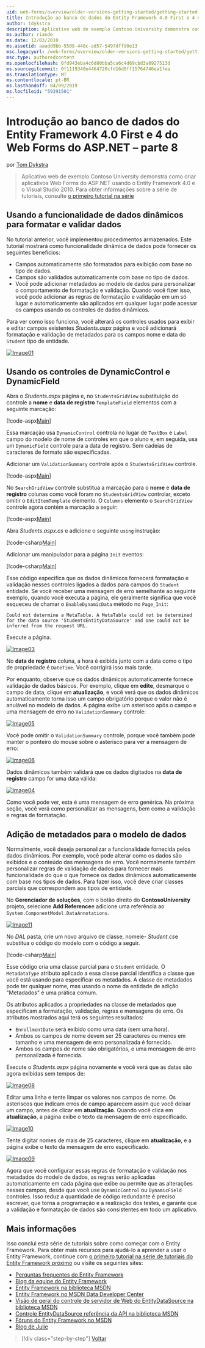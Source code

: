 ```yaml
---
uid: web-forms/overview/older-versions-getting-started/getting-started-with-ef/the-entity-framework-and-aspnet-getting-started-part-8
title: Introdução ao banco de dados do Entity Framework 4.0 First e 4 do ASP.NET Web Forms - parte 8 | Microsoft Docs
author: tdykstra
description: Aplicativo web de exemplo Contoso University demonstra como criar aplicativos Web Forms do ASP.NET usando o Entity Framework. O aplicativo de exemplo é...
ms.author: riande
ms.date: 12/03/2010
ms.assetid: aaadd9bb-5508-448c-ad57-5497dff90e13
msc.legacyurl: /web-forms/overview/older-versions-getting-started/getting-started-with-ef/the-entity-framework-and-aspnet-getting-started-part-8
msc.type: authoredcontent
ms.openlocfilehash: 0fd943eba4c6d80bba5ca6c4d69cbd3a8927513d
ms.sourcegitcommit: 0f1119340e4464720cfd16d0ff15764746ea1fea
ms.translationtype: MT
ms.contentlocale: pt-BR
ms.lasthandoff: 04/09/2019
ms.locfileid: "59391501"
---
```

# <a name="getting-started-with-entity-framework-40-database-first-and-aspnet-4-web-forms---part-8"></a>Introdução ao banco de dados do Entity Framework 4.0 First e 4 do Web Forms do ASP.NET – parte 8

por [Tom Dykstra](https://github.com/tdykstra)

> Aplicativo web de exemplo Contoso University demonstra como criar aplicativos Web Forms do ASP.NET usando o Entity Framework 4.0 e o Visual Studio 2010. Para obter informações sobre a série de tutoriais, consulte [o primeiro tutorial na série](the-entity-framework-and-aspnet-getting-started-part-1.md)


## <a name="using-dynamic-data-functionality-to-format-and-validate-data"></a>Usando a funcionalidade de dados dinâmicos para formatar e validar dados

No tutorial anterior, você implementou procedimentos armazenados. Este tutorial mostrará como funcionalidade dinâmica de dados pode fornecer os seguintes benefícios:

- Campos automaticamente são formatados para exibição com base no tipo de dados.
- Campos são validados automaticamente com base no tipo de dados.
- Você pode adicionar metadados ao modelo de dados para personalizar o comportamento de formatação e validação. Quando você fizer isso, você pode adicionar as regras de formatação e validação em um só lugar e automaticamente são aplicados em qualquer lugar pode acessar os campos usando os controles de dados dinâmicos.

Para ver como isso funciona, você alterará os controles usados para exibir e editar campos existentes *Students.aspx* página e você adicionará formatação e validação de metadados para os campos nome e data do `Student` tipo de entidade.

[![Image01](the-entity-framework-and-aspnet-getting-started-part-8/_static/image2.png)](the-entity-framework-and-aspnet-getting-started-part-8/_static/image1.png)

## <a name="using-dynamicfield-and-dynamiccontrol-controls"></a>Usando os controles de DynamicControl e DynamicField

Abra o *Students.aspx* página e, no `StudentsGridView` substituição do controle a **nome** e **data de registro** `TemplateField` elementos com a seguinte marcação:

[!code-aspx[Main](the-entity-framework-and-aspnet-getting-started-part-8/samples/sample1.aspx)]

Essa marcação usa `DynamicControl` controla no lugar de `TextBox` e `Label` campo do modelo de nome de controles em que o aluno e, em seguida, usa um `DynamicField` controle para a data de registro. Sem cadeias de caracteres de formato são especificadas.

Adicionar um `ValidationSummary` controle após o `StudentsGridView` controle.

[!code-aspx[Main](the-entity-framework-and-aspnet-getting-started-part-8/samples/sample2.aspx)]

No `SearchGridView` controle substitua a marcação para o **nome** e **data de registro** colunas como você foram no `StudentsGridView` controlar, exceto omitir o `EditItemTemplate` elemento. O `Columns` elemento o `SearchGridView` controle agora contém a marcação a seguir:

[!code-aspx[Main](the-entity-framework-and-aspnet-getting-started-part-8/samples/sample3.aspx)]

Abra *Students.aspx.cs* e adicione o seguinte `using` instrução:

[!code-csharp[Main](the-entity-framework-and-aspnet-getting-started-part-8/samples/sample4.cs)]

Adicionar um manipulador para a página `Init` eventos:

[!code-csharp[Main](the-entity-framework-and-aspnet-getting-started-part-8/samples/sample5.cs)]

Esse código especifica que os dados dinâmicos fornecerá formatação e validação nesses controles ligados a dados para campos do `Student` entidade. Se você receber uma mensagem de erro semelhante ao seguinte exemplo, quando você executa a página, ele geralmente significa que você esqueceu de chamar o `EnableDynamicData` método no `Page_Init`:

`Could not determine a MetaTable. A MetaTable could not be determined for the data source 'StudentsEntityDataSource' and one could not be inferred from the request URL.`

Execute a página.

[![Image03](the-entity-framework-and-aspnet-getting-started-part-8/_static/image4.png)](the-entity-framework-and-aspnet-getting-started-part-8/_static/image3.png)

No **data de registro** coluna, a hora é exibida junto com a data como o tipo de propriedade é `DateTime`. Você corrigirá isso mais tarde.

Por enquanto, observe que os dados dinâmicos automaticamente fornece validação de dados básicos. Por exemplo, clique em **edite**, desmarque o campo de data, clique em **atualização**, e você verá que os dados dinâmicos automaticamente torna isso um campo obrigatório porque o valor não é anulável no modelo de dados. A página exibe um asterisco após o campo e uma mensagem de erro no `ValidationSummary` controle:

[![Image05](the-entity-framework-and-aspnet-getting-started-part-8/_static/image6.png)](the-entity-framework-and-aspnet-getting-started-part-8/_static/image5.png)

Você pode omitir o `ValidationSummary` controle, porque você também pode manter o ponteiro do mouse sobre o asterisco para ver a mensagem de erro:

[![Image06](the-entity-framework-and-aspnet-getting-started-part-8/_static/image8.png)](the-entity-framework-and-aspnet-getting-started-part-8/_static/image7.png)

Dados dinâmicos também validará que os dados digitados na **data de registro** campo for uma data válida:

[![Image04](the-entity-framework-and-aspnet-getting-started-part-8/_static/image10.png)](the-entity-framework-and-aspnet-getting-started-part-8/_static/image9.png)

Como você pode ver, esta é uma mensagem de erro genérica. Na próxima seção, você verá como personalizar as mensagens, bem como a validação e regras de formatação.

## <a name="adding-metadata-to-the-data-model"></a>Adição de metadados para o modelo de dados

Normalmente, você deseja personalizar a funcionalidade fornecida pelos dados dinâmicos. Por exemplo, você pode alterar como os dados são exibidos e o conteúdo das mensagens de erro. Você normalmente também personalizar regras de validação de dados para fornecer mais funcionalidade do que o que fornece os dados dinâmicos automaticamente com base nos tipos de dados. Para fazer isso, você deve criar classes parciais que correspondem aos tipos de entidade.

No **Gerenciador de soluções**, com o botão direito do **ContosoUniversity** projeto, selecione **Add Reference**e adicione uma referência ao `System.ComponentModel.DataAnnotations`.

[![Image11](the-entity-framework-and-aspnet-getting-started-part-8/_static/image12.png)](the-entity-framework-and-aspnet-getting-started-part-8/_static/image11.png)

No *DAL* pasta, crie um novo arquivo de classe, nomeie- *Student.cs*e substitua o código do modelo com o código a seguir.

[!code-csharp[Main](the-entity-framework-and-aspnet-getting-started-part-8/samples/sample6.cs)]

Esse código cria uma classe parcial para o `Student` entidade. O `MetadataType` atributo aplicado a essa classe parcial identifica a classe que você está usando para especificar os metadados. A classe de metadados pode ter qualquer nome, mas usando o nome da entidade de adição "Metadados" é uma prática comum.

Os atributos aplicados a propriedades na classe de metadados que especificam a formatação, validação, regras e mensagens de erro. Os atributos mostrados aqui terá os seguintes resultados:

- `EnrollmentDate` será exibido como uma data (sem uma hora).
- Ambos os campos de nome devem ser 25 caracteres ou menos em tamanho e uma mensagem de erro personalizada é fornecido.
- Ambos os campos de nome são obrigatórios, e uma mensagem de erro personalizada é fornecida.

Execute o *Students.aspx* página novamente e você verá que as datas são agora exibidas sem tempos de:

[![Image08](the-entity-framework-and-aspnet-getting-started-part-8/_static/image14.png)](the-entity-framework-and-aspnet-getting-started-part-8/_static/image13.png)

Editar uma linha e tente limpar os valores nos campos de nome. Os asteriscos que indicam erros de campo aparecem assim que você deixar um campo, antes de clicar em **atualização**. Quando você clica em **atualização**, a página exibe o texto da mensagem de erro especificado.

[![Image10](the-entity-framework-and-aspnet-getting-started-part-8/_static/image16.png)](the-entity-framework-and-aspnet-getting-started-part-8/_static/image15.png)

Tente digitar nomes de mais de 25 caracteres, clique em **atualização**, e a página exibe o texto da mensagem de erro especificado.

[![Image09](the-entity-framework-and-aspnet-getting-started-part-8/_static/image18.png)](the-entity-framework-and-aspnet-getting-started-part-8/_static/image17.png)

Agora que você configurar essas regras de formatação e validação nos metadados do modelo de dados, as regras serão aplicadas automaticamente em cada página que exibe ou permite que as alterações nesses campos, desde que você use `DynamicControl` ou `DynamicField` controles. Isso reduz a quantidade de código redundante é preciso escrever, que torna a programação e a realização dos testes, e garante que a validação e formatação de dados são consistentes em todo um aplicativo.

## <a name="more-information"></a>Mais informações

Isso conclui esta série de tutoriais sobre como começar com o Entity Framework. Para obter mais recursos para ajudá-lo a aprender a usar o Entity Framework, continue com [o primeiro tutorial na série de tutoriais do Entity Framework próximo](../continuing-with-ef/using-the-entity-framework-and-the-objectdatasource-control-part-1-getting-started.md) ou visite os seguintes sites:

- [Perguntas frequentes do Entity Framework](http://www.ef-faq.org/introduction.html)
- [Blog da equipe do Entity Framework](https://blogs.msdn.com/b/adonet/)
- [Entity Framework na biblioteca MSDN](https://msdn.microsoft.com/library/bb399572.aspx)
- [Entity Framework no MSDN Data Developer Center](https://msdn.microsoft.com/data/ef.aspx)
- [Visão de geral do controle de servidor de Web do EntityDataSource na biblioteca MSDN](https://msdn.microsoft.com/library/cc488502.aspx)
- [Controle EntityDataSource referência da API na biblioteca MSDN](https://msdn.microsoft.com/library/system.web.ui.webcontrols.entitydatasource.aspx)
- [Fóruns do Entity Framework no MSDN](https://social.msdn.microsoft.com/forums/adodotnetentityframework/)
- [Blog de Julie](http://thedatafarm.com/blog/)

> [!div class="step-by-step"]
> [Voltar](the-entity-framework-and-aspnet-getting-started-part-7.md)
